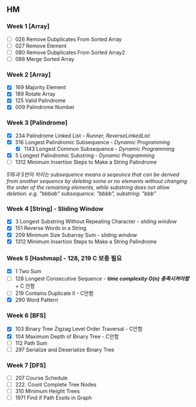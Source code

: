 ## HM

### Week 1 [Array]

- [ ] 026 Remove Dubplicates From Sorted Array
- [ ] 027 Remove Element
- [ ] 080 Remove Dubplicates From Sorted Array2
- [ ] 088 Merge Sorted Array

### Week 2 [Array]

* [X] 169 Majority Element
* [X] 189 Rotate Array
* [X] 125 Valid Palindrome
* [X] 009 Palindrome Number

### Week 3 [Palindrome]

- [X] 234 Palindrome Linked List - *Runner, ReverseLinkedList*
- [X] 516 Longest Palindromic Subsequence - *Dynamic Programming*
  - [X] 1143 Longest Common Subsequence - *Dynamic Programming*
- [X] 5 Longest Palindromic Substring - *Dynamic Programming*
- [ ] 1312 Minimum Insertion Steps to Make a String Palindrome

*516과 5번의 차이는 subsequence means a seqeunce that can be derived from another sequence by deleting some or no elements without changing the order of the remaining elements, while substring does not allow deletion. e.g. "bbbab" subsequence: "bbbb", substring: "bbb"*

### Week 4 [String] - Sliding Window

* [X] 3 Longest Substring Without Repeating Character - *sliding window*
* [X] 151 Reverse Words in a String
* [X] 209 Minimum Size Subarray Sum - *sliding window*
* [X] 1312 Minimum Insertion Steps to Make a String Palindrome

### Week 5 [Hashmap] - 128, 219 C 보충 필요

- [X] 1 Two Sum
- [ ] 128 Longest Consecutive Sequence - ***time complexity O(n) 충족시켜야함*** + C 안함
- [ ] 219 Contains Duplicate II - C안함
- [X] 290 Word Pattern

### Week 6 [BFS]

* [X] 103 Binary Tree Zigzag Level Order Traversal - C안함
* [X] 104 Maximum Depth of Binary Tree - C안함
* [ ] 112 Path Sum
* [ ] 297 Serialize and Deserialize Binary Tree

### Week 7 [DFS]

- [ ] 207 Course Schedule
- [ ] 222. Count Complete Tree Nodes
- [ ] 310 Minimum Height Trees
- [ ] 1971 Find if Path Exsits in Graph
